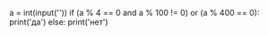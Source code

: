 a = int(input(''))
if (a % 4 == 0  and a % 100 != 0) or (a % 400 == 0):
 print('да')
else:
 print('нет')
